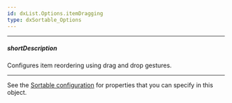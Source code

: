 ```yaml
---
id: dxList.Options.itemDragging
type: dxSortable_Options
---
```

---
##### shortDescription
Configures item reordering using drag and drop gestures.

---
See the [Sortable configuration](/api-reference/10%20UI%20Widgets/dxSortable/1%20Configuration '/Documentation/ApiReference/UI_Components/dxSortable/Configuration/') for properties that you can specify in this object.